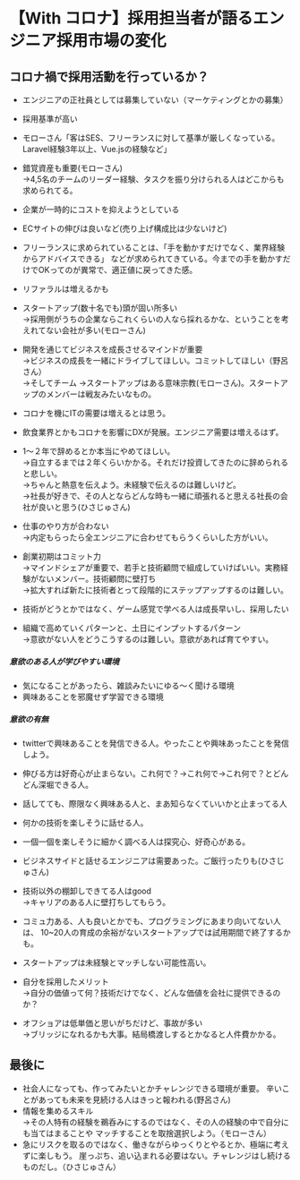 # 【With コロナ】採用担当者が語るエンジニア採用市場の変化

## コロナ禍で採用活動を行っているか？

- エンジニアの正社員としては募集していない（マーケティングとかの募集）
- 採用基準が高い

- モローさん「客はSES、フリーランスに対して基準が厳しくなっている。Laravel経験3年以上、Vue.jsの経験など」

- 錯覚資産も重要(モローさん)  
→4,5名のチームのリーダー経験、タスクを振り分けられる人はどこからも求められてる。

- 企業が一時的にコストを抑えようとしている

- ECサイトの伸びは良いなど(売り上げ構成比は少ないけど)

- フリーランスに求められていることは、「手を動かすだけでなく、業界経験からアドバイスできる」
などが求められてきている。今までの手を動かすだけでOKってのが異常で、適正値に戻ってきた感。
- リファラルは増えるかも

- スタートアップ(数十名でも)頭が固い所多い  
→採用側がうちの企業ならこれくらいの人なら採れるかな、ということを考えれてない会社が多い(モローさん)

- 開発を通じてビジネスを成長させるマインドが重要  
→ビジネスの成長を一緒にドライブしてほしい。コミットしてほしい（野呂さん）  
→そしてチーム
→スタートアップはある意味宗教(モローさん)。スタートアップのメンバーは戦友みたいなもの。

- コロナを機にITの需要は増えるとは思う。
- 飲食業界とかもコロナを影響にDXが発展。エンジニア需要は増えるはず。

- 1〜２年で辞めるとか本当にやめてほしい。  
→自立するまでは２年くらいかかる。それだけ投資してきたのに辞められると悲しい。  
→ちゃんと熱意を伝えよう。未経験で伝えるのは難しいけど。  
→社長が好きで、その人とならどんな時も一緒に頑張れると思える社長の会社が良いと思う(ひさじゅさん)

- 仕事のやり方が合わない  
→内定もらったら全エンジニアに合わせてもらうくらいした方がいい。

- 創業初期はコミット力  
→マインドシェアが重要で、若手と技術顧問で組成していけばいい。実務経験がないメンバー。技術顧問に壁打ち  
→拡大すれば新たに技術者とって段階的にステップアップするのは難しい。

- 技術がどうとかではなく、ゲーム感覚で学べる人は成長早いし、採用したい

- 組織で高めていくパターンと、土日にインプットするパターン  
→意欲がない人をどうこうするのは難しい。意欲があれば育てやすい。

##### 意欲のある人が学びやすい環境

- 気になることがあったら、雑談みたいにゆる〜く聞ける環境
- 興味あることを邪魔せず学習できる環境

##### 意欲の有無

- twitterで興味あることを発信できる人。やったことや興味あったことを発信しよう。
- 伸びる方は好奇心が止まらない。これ何で？→これ何で→これ何で？とどんどん深堀できる人。
- 話してても、際限なく興味ある人と、まあ知らなくていいかと止まってる人
- 何かの技術を楽しそうに話せる人。
- 一個一個を楽しそうに細かく調べる人は探究心、好奇心がある。
- ビジネスサイドと話せるエンジニアは需要あった。ご飯行ったりも(ひさじゅさん)

- 技術以外の棚卸しできてる人はgood  
→キャリアのある人に壁打ちしてもらう。

- コミュ力ある、人も良いとかでも、プログラミングにあまり向いてない人は、
10~20人の育成の余裕がないスタートアップでは試用期間で終了するかも。
- スタートアップは未経験とマッチしない可能性高い。

- 自分を採用したメリット  
→自分の価値って何？技術だけでなく、どんな価値を会社に提供できるのか？

- オフショアは低単価と思いがちだけど、事故が多い  
→ブリッジになれるかも大事。結局橋渡しするとかなると人件費かかる。

## 最後に

- 社会人になっても、作ってみたいとかチャレンジできる環境が重要。
辛いことがあっても未来を見続ける人はきっと報われる(野呂さん)
- 情報を集めるスキル  
→その人特有の経験を鵜呑みにするのではなく、その人の経験の中で自分にも当てはまることや
マッチすることを取捨選択しよう。（モローさん）
- 急にリスクを取るのではなく、働きながらゆっくりとやるとか、極端に考えずに楽しもう。
崖っぷち、追い込まれる必要はない。チャレンジはし続けるものだし。（ひさじゅさん）
